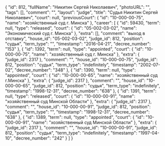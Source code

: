 {
    "id": 812,
    "fullName": "Никитин Сергей Николаевич",
    "photoURL": "",
    "tags": [],
    "comment": "",
    "layout": "judge",
    "title": "Судья Никитин Сергей Николаевич",
    "court": null,
    "previousCourt": {
        "id": "10-000-00-75",
        "name": "хозяйственный суд г. Минска"
    },
    "career": [
        {
            "id": 59430,
            "term": null,
            "type": "released",
            "court": {
                "id": "05-002-03-02",
                "name": "Экономический суд г. Минска"
            },
            "extra": [],
            "comment": "выход в отставку",
            "house_id": "05-002-03-02",
            "judge_id": 812,
            "position": "судья",
            "term_type": "",
            "timestamp": "2016-04-21",
            "decree_number": "153"
        },
        {
            "id": 1392,
            "term": null,
            "type": "appointed",
            "court": {
                "id": "10-000-00-75",
                "name": "хозяйственный суд г. Минска"
            },
            "extra": {
                "judge_id": 2317
            },
            "comment": "",
            "house_id": "10-000-00-75",
            "judge_id": 812,
            "position": "судья",
            "term_type": "indefinitely",
            "timestamp": "2002-07-02",
            "decree_number": "348"
        },
        {
            "id": 1390,
            "term": null,
            "type": "appointed",
            "court": {
                "id": "10-000-00-65",
                "name": "хозяйственный суд г.Минска"
            },
            "extra": {
                "judge_id": 2317
            },
            "comment": "",
            "house_id": "10-000-00-65",
            "judge_id": 812,
            "position": "судья",
            "term_type": "indefinitely",
            "timestamp": "1998-12-31",
            "decree_number": "638"
        },
        {
            "id": 1391,
            "term": null,
            "type": "released",
            "court": {
                "id": "10-000-00-91",
                "name": "хозяйственный суд Минской Области"
            },
            "extra": {
                "judge_id": 2317
            },
            "comment": "",
            "house_id": "10-000-00-91",
            "judge_id": 812,
            "position": "судья",
            "term_type": "",
            "timestamp": "1998-12-31",
            "decree_number": "638"
        },
        {
            "id": 1389,
            "term": null,
            "type": "appointed",
            "court": {
                "id": "10-000-00-91",
                "name": "хозяйственный суд Минской Области"
            },
            "extra": {
                "judge_id": 2317
            },
            "comment": "",
            "house_id": "10-000-00-91",
            "judge_id": 812,
            "position": "судья",
            "term_type": "indefinitely",
            "timestamp": "1997-04-10",
            "decree_number": "242"
        }
    ]
}